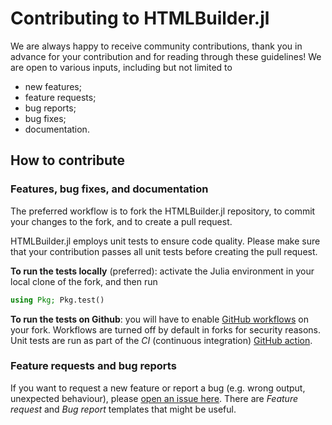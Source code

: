 # Contributing to HTMLBuilder.jl

We are always happy to receive community contributions, thank you in advance for your contribution and for reading through these guidelines! We are open to various inputs, including but not limited to
- new features;
- feature requests;
- bug reports;
- bug fixes;
- documentation.

## How to contribute

### Features, bug fixes, and documentation

The preferred workflow is to fork the HTMLBuilder.jl repository, to commit your changes to the fork, and to create a pull request.

HTMLBuilder.jl employs unit tests to ensure code quality. Please make sure that your contribution passes all unit tests before creating the pull request.

**To run the tests locally** (preferred): activate the Julia environment in your local clone of the fork, and then run
```julia
using Pkg; Pkg.test()
```

**To run the tests on Github**: you will have to enable [GitHub workflows](https://github.com/rafaelbailo/HTMLBuilder/blob/main/.github/workflows/Tests.yml) on your fork. Workflows are turned off by default in forks for security reasons. Unit tests are run as part of the *CI* (continuous integration) [GitHub action](https://docs.github.com/en/actions).

### Feature requests and bug reports

If you want to request a new feature or report a bug (e.g. wrong output, unexpected behaviour), please [open an issue here](https://github.com/rafaelbailo/HTMLBuilder.jl/issues/new/choose). There are *Feature request* and *Bug report* templates that might be useful.

